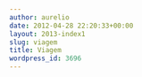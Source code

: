 ```yaml
---
author: aurelio
date: 2012-04-28 22:20:33+00:00
layout: 2013-index1
slug: viagem
title: Viagem
wordpress_id: 3696
---
```


